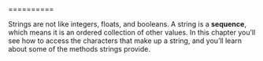 ==========

Strings are not like integers, floats, and booleans. A string is a <span>**sequence**</span>, which means it is an ordered collection of other values. In this chapter you’ll see how to access the characters that make up a string, and you’ll learn about some of the methods strings provide.

